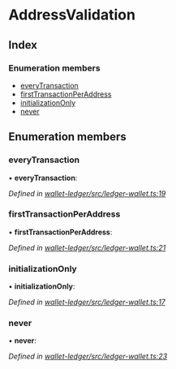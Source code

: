 # AddressValidation

## Index

### Enumeration members

* [everyTransaction]()
* [firstTransactionPerAddress]()
* [initializationOnly]()
* [never]()

## Enumeration members

### everyTransaction

• **everyTransaction**:

_Defined in_ [_wallet-ledger/src/ledger-wallet.ts:19_](https://github.com/celo-org/celo-monorepo/blob/master/packages/sdk/wallets/wallet-ledger/src/ledger-wallet.ts#L19)

### firstTransactionPerAddress

• **firstTransactionPerAddress**:

_Defined in_ [_wallet-ledger/src/ledger-wallet.ts:21_](https://github.com/celo-org/celo-monorepo/blob/master/packages/sdk/wallets/wallet-ledger/src/ledger-wallet.ts#L21)

### initializationOnly

• **initializationOnly**:

_Defined in_ [_wallet-ledger/src/ledger-wallet.ts:17_](https://github.com/celo-org/celo-monorepo/blob/master/packages/sdk/wallets/wallet-ledger/src/ledger-wallet.ts#L17)

### never

• **never**:

_Defined in_ [_wallet-ledger/src/ledger-wallet.ts:23_](https://github.com/celo-org/celo-monorepo/blob/master/packages/sdk/wallets/wallet-ledger/src/ledger-wallet.ts#L23)

